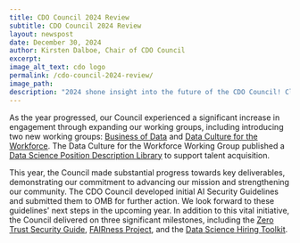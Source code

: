 ```yaml
---
title: CDO Council 2024 Review
subtitle: CDO Council 2024 Review
layout: newspost
date: December 30, 2024
author: Kirsten Dalboe, Chair of CDO Council
excerpt:
image_alt_text: cdo logo
permalink: /cdo-council-2024-review/
image_path:
description: "2024 shone insight into the future of the CDO Council! Click below for the comprehensive Year-In-Review message from our Chair, Kirsten Dalboe."
---
```

As the year progressed, our Council experienced a significant increase in engagement through expanding our working groups, including introducing two new working groups: [Business of Data](https://www.cdo.gov/business-of-data/) and [Data Culture for the Workforce](https://www.cdo.gov/data-culture-for-the-workforce/). The Data Culture for the Workforce Working Group published a [Data Science Position Description Library](https://community.connect.gov/x/6Hcli) to support talent acquisition.

This year, the Council made substantial progress towards key deliverables, demonstrating our commitment to advancing our mission and strengthening our community.  The CDO Council developed initial AI Security Guidelines and submitted them to OMB for further action. We look forward to these guidelines' next steps in the upcoming year. In addition to this vital initiative, the Council delivered on three significant milestones, including the [Zero Trust Security Guide](https://www.cio.gov/assets/files/Zero-Trust-Data-Security-Guide_Oct24-Final.pdf), [FAIRness Project](https://doi-do.github.io/dcat-us/), and the [Data Science Hiring Toolkit](https://resources.data.gov/assets/documents/CDO_Hiring_A_Data_Scientist_508.pdf).